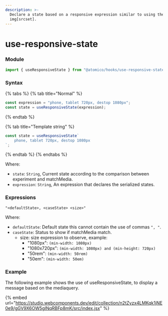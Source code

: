```yaml
---
description: >-
  Declare a state based on a responsive expression similar to using the tag
  img[srcset].
---
```


# use-responsive-state

### Module

```javascript
import { useResponsiveState } from "@atomico/hooks/use-responsive-state";
```

### Syntax

{% tabs %}
{% tab title="Normal" %}
```javascript
const expression = "phone, tablet 720px, destop 1080px";
const state = useResponsiveState(expression);
```
{% endtab %}

{% tab title="Template string" %}
```javascript
const state = useResponsiveState`
    phone, tablet 720px, destop 1080px
`;
```
{% endtab %}
{% endtabs %}

Where:

* `state`: `String`, Current state according to the comparison between experiment and matchMedia.
* `expression`: `String`, An expression that declares the serialized states.

### Expressions

```
"<defaultState>, <caseState> <size>"
```

Where:

* `defaultState`: Default state this cannot contain the use of commas `", "`.
* `caseState`: Status to show if matchMedia match.
  * size: size expression to observe, example:
    * "1080px": `(min-width: 1080px)`
    * "1080x720px": `(min-width: 1080px) and (min-height: 720px)`
    * "50rem": `(min-width: 50rem)`
    * "50em": `(min-width: 50em)`

### Example

The following example shows the use of useResponsiveState, to display a message based on the mediaquery.

{% embed url="https://studio.webcomponents.dev/edit/collection/n2tZyzx4LMKqk1jNE0e9/gGV9X6OW5gINqRBFp8mK/src/index.jsx" %}

